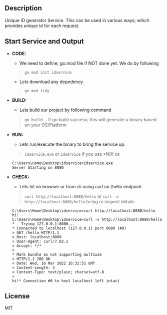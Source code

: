 
## Description

Unique ID generator Service.
This can be used in various ways; which provides unique id for each request.

## Start Service and Output
- **CODE:**
    - We need to define; go.mod file if NOT done yet. We do by following
    > `go mod init idservice`
    - Lets download any depedency.
    > `go mod tidy`

- **BUILD:**
    - Lets build our project by following command
    > `go build .`
    If go build success; this will generate a binary based on your OS/Platform

- **RUN:**
    - Lets run/execute the binary to bring the service up.
    > `idservice.exe` or `idservice` if you use *NIX os
    ```
    C:\Users\Home\Desktop\idservice>idservice.exe
    Server Starting on 8080
    ```

- **CHECK:**
    - Lets hit on browser or from cli using curl on /hello endpoint.
    > `curl http://localhost:8080/hello`
    or
    > `curl -v http://localhost:8080/hello` to log or inspect details
    ```
    C:\Users\Home\Desktop\idservice>curl http://localhost:8080/hello
    hi!
    C:\Users\Home\Desktop\idservice>curl -v http://localhost:8080/hello
    *   Trying 127.0.0.1:8080...
    * Connected to localhost (127.0.0.1) port 8080 (#0)
    > GET /hello HTTP/1.1
    > Host: localhost:8080
    > User-Agent: curl/7.83.1
    > Accept: */*
    >
    * Mark bundle as not supporting multiuse
    < HTTP/1.1 200 OK
    < Date: Wed, 16 Mar 2022 16:32:51 GMT
    < Content-Length: 3
    < Content-Type: text/plain; charset=utf-8
    <
    hi!* Connection #0 to host localhost left intact

    ```

## License

MIT
